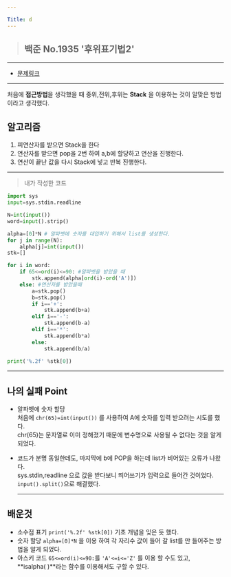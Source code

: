 ```yaml
---

Title: d
---
```



>## 백준 No.1935 '후위표기법2'

___
* [문제링크](https://www.acmicpc.net/problem/1935)
___

처음에 **접근방법**을 생각했을 때 중위,전위,후위는 
**Stack** 을 이용하는 것이 알맞은 방법이라고 생각했다.
## 알고리즘
1. 피연산자를 받으면 Stack을 한다
2. 연산자를 받으면 pop을 2번 하여 a,b에 할당하고 연산을 진행한다.
3. 연산이 끝난 값을 다시 Stack에 넣고 반복 진행한다.
___
> 내가 작성한 코드
``` py
import sys
input=sys.stdin.readline

N=int(input())
word=input().strip()

alpha=[0]*N # 알파벳에 숫자를 대입하기 위해서 list를 생성한다.
for j in range(N):
    alpha[j]=int(input())
stk=[]

for i in word:
    if 65<=ord(i)<=90: #알파벳을 받았을 때 
        stk.append(alpha[ord(i)-ord('A')])
    else: #연산자를 받았을때 
        a=stk.pop()
        b=stk.pop()
        if i=='+':
            stk.append(b+a)
        elif i=='-':
            stk.append(b-a)
        elif i=='*':
            stk.append(b*a)
        else:
            stk.append(b/a)
        
print('%.2f' %stk[0]) 
```
___
## 나의 실패 Point
* 알파벳에 숫자 할당    
  처음에 `chr(65)=int(input())` 를 사용하여 A에 숫자를 입력 받으려는 시도를 했다.   
chr(65)는 문자열로 이미 정해졌기 때문에 변수명으로 사용될 수 없다는 것을 알게 되었다.  


* 코드가 분명 동일한데도, 마지막에 b에 POP을 하는데 list가 비어있는 오류가 나왔다.   
  sys.stdin,readline 으로 값을 받다보니 띄어쓰기가 입력으로 들어간 것이었다.    
  `input().split()`으로 해결했다.  
  ____
## 배운것
* 소수점 표기
  `print('%.2f' %stk[0])` 기초 개념을 잊은 듯 했다.
* 숫자 할당
  `alpha=[0]*N` 을 이용 하여 각 자리수 값이 들어 갈 list를 만 들어주는 방법을 알게 되었다.
* 아스키 코드
  `65<=ord(i)<=90:`를 `'A'<=i<='Z'` 를 이용 할 수도 있고,    
  **isalpha( )**라는 함수를 이용해서도 구할 수 있다.
